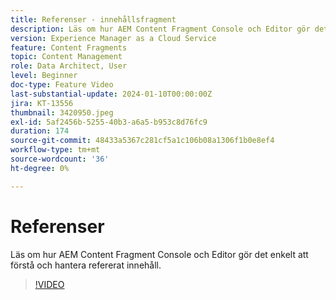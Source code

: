 ```yaml
---
title: Referenser - innehållsfragment
description: Läs om hur AEM Content Fragment Console och Editor gör det enkelt att hantera refererat innehåll.
version: Experience Manager as a Cloud Service
feature: Content Fragments
topic: Content Management
role: Data Architect, User
level: Beginner
doc-type: Feature Video
last-substantial-update: 2024-01-10T00:00:00Z
jira: KT-13556
thumbnail: 3420950.jpeg
exl-id: 5af2456b-5255-40b3-a6a5-b953c8d76fc9
duration: 174
source-git-commit: 48433a5367c281cf5a1c106b08a1306f1b0e8ef4
workflow-type: tm+mt
source-wordcount: '36'
ht-degree: 0%

---
```


# Referenser

Läs om hur AEM Content Fragment Console och Editor gör det enkelt att förstå och hantera refererat innehåll.

>[!VIDEO](https://video.tv.adobe.com/v/3432464/?learn=on&captions=swe)
